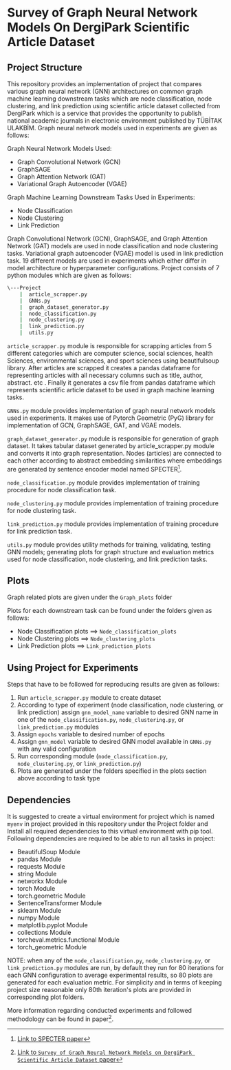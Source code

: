 # Survey of Graph Neural Network Models On DergiPark Scientific Article Dataset

## Project Structure
This repository provides an implementation of project that compares various graph neural network (GNN)
architectures on common graph machine learning downstream tasks which are node classification, node clustering, and link prediction using scientific article dataset collected from DergiPark which is a service that provides the opportunity to 
publish national academic journals in electronic environment published by TÜBİTAK ULAKBİM. Graph neural network models used
in experiments are given as follows:

Graph Neural Network Models Used:
- Graph Convolutional Network (GCN)
- GraphSAGE
- Graph Attention Network (GAT)
- Variational Graph Autoencoder (VGAE)

Graph Machine Learning Downstream Tasks Used in Experiments:
- Node Classification
- Node Clustering
- Link Prediction

Graph Convolutional Network (GCN), GraphSAGE, and Graph Attention Network (GAT) models are used in node classification and
node clustering tasks. Variational graph autoencoder (VGAE) model is used in link prediction task. 19 different models are 
used in experiments which either differ in model architecture or hyperparameter configurations. Project consists of 7 python
modules which are given as follows:

```bash
\---Project
    |  article_scrapper.py  
    |  GNNs.py  
    |  graph_dataset_generator.py  
    |  node_classification.py
    |  node_clustering.py
    |  link_prediction.py
    |  utils.py
```

`article_scrapper.py` module is responsible for scrapping articles from 5 different categories which are computer science, social sciences, health Sciences, environmental sciences, and sport sciences using beautifulsoup library. After articles are scrapped it creates a pandas dataframe for representing articles with all necessary columns such as title, author, abstract. etc . Finally it generates a csv file from pandas dataframe which represents scientific article dataset to be used in graph
machine learning tasks.

`GNNs.py` module provides implementation of graph neural network models used in experiments. It makes use of Pytorch Geometric (PyG) library for implementation of GCN, GraphSAGE, GAT, and VGAE models.

`graph_dataset_generator.py` module is responsible for generation of graph dataset. It takes tabular dataset generated 
by article_scrapper.py module and converts it into graph representation. Nodes (articles) are connected to each other 
according to abstract embedding similarities where embeddings are generated by sentence encoder model named SPECTER[^1].

[^1]: [Link to SPECTER paper](https://arxiv.org/abs/2004.07180)

`node_classification.py` module provides implementation of training procedure for node classification task.

`node_clustering.py` module provides implementation of training procedure for node clustering task.

`link_prediction.py` module provides implementation of training procedure for link prediction task.

`utils.py` module provides utility methods for training, validating, testing GNN models; generating plots for graph 
structure and evaluation metrics used for node classification, node clustering, and link prediction tasks. 

## Plots
Graph related plots are given under the `Graph_plots` folder

Plots for each downstream task can be found under the folders given as follows:
- Node Classification plots ==> `Node_classification_plots`
- Node Clustering plots ==> `Node_clustering_plots`
- Link Prediction plots ==> `Link_prediction_plots`

## Using Project for Experiments
Steps that have to be followed for reproducing results are given as follows:

1. Run `article_scrapper.py` module to create dataset
2. According to type of experiment (node classification, node clustering, or link prediction) assign `gnn_model_name` variable to desired GNN name in one of the `node_classification.py`, `node_clustering.py`, or `link_prediction.py` modules  
3. Assign `epochs` variable to desired number of epochs
4. Assign `gnn_model` variable to desired GNN model available in `GNNs.py` with any valid configuration
5. Run corresponding module (`node_classification.py`, `node_clustering.py`, or `link_prediction.py`)
6. Plots are generated under the folders specified in the plots section above according to task type

## Dependencies
It is suggested to create a virtual environment for project which is named `myenv` in project provided in this repository under the Project folder and Install all required dependencies to this virtual environment with pip tool.
Following dependencies are required to be able to run all tasks in project:

- BeautifulSoup Module
- pandas Module
- requests Module
- string Module
- networkx Module
- torch Module
- torch.geometric Module
- SentenceTransformer Module
- sklearn Module
- numpy Module
- matplotlib.pyplot Module
- collections Module
- torcheval.metrics.functional Module
- torch_geometric Module
  
NOTE: when any of the `node_classification.py`, `node_clustering.py`, or `link_prediction.py` modules are run, by default
they run for 80 iterations for each GNN configuration to average experimental results, so 80 plots are generated for each
evaluation metric. For simplicity and in terms of keeping project size reasonable only 80th iteration's plots are provided
in corresponding plot folders.

More information regarding conducted experiments and followed methodology can be found in paper[^2].
[^2]: [Link to `Survey of Graph Neural Network Models on DergiPark Scientific Article Dataset` paper](CENG532_Group_12_Project_Report.pdf)
